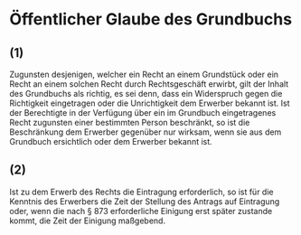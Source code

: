 # Öffentlicher Glaube des Grundbuchs



## (1)

 Zugunsten desjenigen, welcher ein Recht an einem Grundstück oder ein Recht an einem solchen Recht durch Rechtsgeschäft erwirbt, gilt der Inhalt des Grundbuchs als richtig, es sei denn, dass ein Widerspruch gegen die Richtigkeit eingetragen oder die Unrichtigkeit dem Erwerber bekannt ist. Ist der Berechtigte in der Verfügung über ein im Grundbuch eingetragenes Recht zugunsten einer bestimmten Person beschränkt, so ist die Beschränkung dem Erwerber gegenüber nur wirksam, wenn sie aus dem Grundbuch ersichtlich oder dem Erwerber bekannt ist.

## (2)

 Ist zu dem Erwerb des Rechts die Eintragung erforderlich, so ist für die Kenntnis des Erwerbers die Zeit der Stellung des Antrags auf Eintragung oder, wenn die nach § 873 erforderliche Einigung erst später zustande kommt, die Zeit der Einigung maßgebend. 

